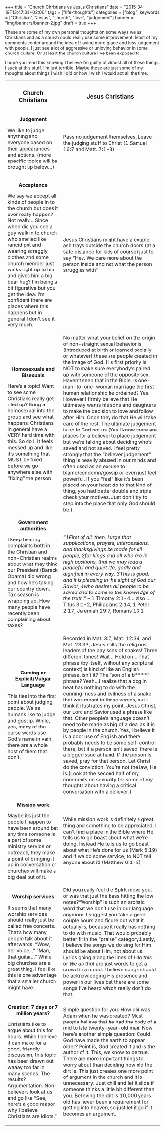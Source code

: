 +++
title = "Church Christians vs Jesus Christians"
date = "2015-04-19T13:47:08+02:00"
tags = ["life-thoughts"]
categories = ["blog"]
keywords = ["Christian", "Jesus", "church", "love", "judgement"]
banner = "img/banners/banner-2.jpg"
draft = true
+++


These are some of my own personal thoughts on some ways we as Christians and as a church could really use some improvement. Most of my comments center around the idea of having more grace and less judgement with people. I just see a lot of aggressive or unloving behavior in some church culture. Or at least the church culture I've been exposed to.

I hope you read this knowing I believe I’m guilty of almost all of these things. I suck at this stuff. I’m just terrible. Maybe these are just some of my thoughts about things I wish I did or how I wish I would act all the time.

<table width="100%">
<tbody>
<tr>
<td style="text-align: center;">
<h3><strong>Church Christians</strong></h3>
</td>
<td>
<h3 style="text-align: center;"><strong>Jesus Christians</strong></h3>
</td>
</tr>
<tr>
<td>
<p style="text-align: center;"><strong>Judgement</strong></p>
<p>We like to judge anything and everyone based on their appearances and actions. (more specific topics will be brought up below…)</p></td>
<td>Pass no judgement themselves. Leave the judging stuff to Christ (1 Samuel 16:7 and Matt. 7:1-3)</td>
</tr>
<tr>
<td>
<p style="text-align: center;"><strong>Acceptance</strong></p>
<p>We say we accept all kinds of people in to the church but does it ever really happen? Not really… Since when did you see a guy walk in to church who smelled like rancid pot and wearing scraggly clothes and some church member just walks right up to him and gives him a big bear hug? I’m being a bit figurative but you get the idea. I’m confident there are places where this happens but in general I don’t see it very much.</p></td>
<td>Jesus Christians might have a couple ash trays outside the church doors (at a safe distance for kids of course) just to say “Hey. We care more about the person inside and not what the person struggles with”</td>
</tr>
<tr>
<td>
<p style="text-align: center;"><strong>Homosexuals and Bisexuals</strong></p>
<p>Here’s a topic! Want to see some Christians really get riled up? Bring a homosexual into the group and see what happens. Christians in general have a VERY hard time with this. So do I. It feels messed up and like it’s something that MUST be fixed before we go anywhere else with “fixing” the person</p></td>
<td>No matter what your belief on the origin of non-straight sexual behavior is (introduced at birth or learned socially or whatever) these are people created in the image of God. His first priority is NOT to make sure everybody’s paired up with someone of the opposite sex. Haven’t seen that in the Bible. Is one-man-to-one-woman marriage the first human relationship he ordained? Yes. However I firmly believe that He ultimately wants his sons and daughters to make the decision to love and follow after Him. Once they do that He will take care of the rest. The ultimate judgement is up to God not us.(Yes I know there are places for a believer to place judgement but we’re talking about deciding who’s saved and not saved. I feel pretty strongly that the “believer judgement” thing is heavily abused in our minds and often used as an excuse to blame/condemn/gossip or even just feel powerful. If you “feel” like it’s been placed on your heart do to that kind of thing, you had better double and triple check your motives. Just don’t try to step into the place that only God should be.)</td>
</tr>
<tr>
<td>
<p style="text-align: center;"><strong>Government authorities</strong></p>
<p>I keep hearing complaints both in the Christian and non-Christian realms about what they think our President (Barack Obama) did wrong and how he’s taking our country down. Tax season is wrapping up. How many people have recently been complaining about taxes?</p></td>
<td><em>“1</em><em>First of all, then, I urge that supplications, prayers, intercessions, and thanksgivings be made for all people, </em><em><span data-usfm="1TI.2.2">2</span></em><em>for kings and all who are in high positions, that we may lead a peaceful and quiet life, godly and dignified in every way. </em><em><span data-usfm="1TI.2.3">3</span></em><em>This is good, and it is pleasing in the sight of God our Savior, </em><em><span data-usfm="1TI.2.4">4</span></em><em>who desires all people to be saved and to come to the knowledge of the truth.</em>” – 1 Timothy 2:1-4… also …Titus 3:1-2, Philippians 2:14, 1 Peter 2:17, Jeremiah 29:7, Romans 13:1</td>
</tr>
<tr>
<td>
<p style="text-align: center;"><strong>Cursing or Explicit/Vulgar Language</strong></p>
<p>This ties into the first point about judging people. We as humans like to judge and gossip. While, yes, many of the curse words use God’s name in vain, there are a whole host of them that don’t.</p></td>
<td>Recorded in Mat. 3:7, Mat. 12:34, and Mat. 23:33, Jesus calls the religious leaders of the day sons of snakes! Three different times! Wait… Hold on… That phrase (by itself, without any scriptural context) is kind of like an English phrase, isn’t it? The “son of a b****” phrase? Yeah…I realize that a dog in heat has nothing to do with the cunning-ness and evilness of a snake that was meant in these verses, but I think it illustrates my point. Jesus Christ, our Lord and Savior used a phrase like that. Other people’s language doesn’t need to be made as big of a deal as it is by people in the church. Yes, I believe it is a poor use of English and there probably needs to be some self-control there, but if a person isn’t saved, there is a bigger issue at hand. If the person is saved, pray for that person. Let Christ do the conviction. You’re not the law, He is.(Look at the second half of my comments on sexuality for some of my thoughts about having a critical conversation with a believer.)</td>
</tr>
<tr>
<td>
<p style="text-align: center;"><strong>Mission work</strong></p>
<p>Maybe it’s just the people I happen to have been around but any time someone is a part of some ministry service or outreach, they make a point of bringing it up in conversation or churches will make a big deal out of it.</p></td>
<td>While mission work is definitely a great thing and something to be appreciated, I can’t find a place in the Bible where He tells us to go boast about what we’re doing. Instead He tells us to go boast about what He’s done for us (Mark 5:19) and if we do some service, to NOT tell anyone about it! (Matthew 6:1-2)</td>
</tr>
<tr>
<td>
<p style="text-align: center;"><strong>Worship services</strong></p>
<p>It seems that many worship services should really just be called free concerts. That’s how many people talk about it afterwards. “Wow, her voice…” “Man, that guitar…” While big churches are a great thing, I feel like this is one advantage that a smaller church might have.</p></td>
<td>Did you really feel the Spirit move you, or was that just the bass hitting the low notes?“Worship” is such an archaic word that we don’t use in our language anymore. I suggest you take a good couple hours and figure out what it actually is, because it really has nothing to do with music. That would probably better fit in the “praise” category.Lastly, I believe the songs we do sing for Him should be about Him, not about us. Lyrics going along the lines of <em>I do this</em> or <em>We do that</em> are just words to get a crowd in a mood. I believe songs should be acknowledging His presence and power in our lives but there are some songs I’ve heard which really don’t do that.</td>
</tr>
<tr>
<td>
<p style="text-align: center;"><strong>Creation: 7 days or 7 million years?</strong></p>
<p style="text-align: left;">Christians like to argue about this for hours. While I believe it can make for a good, friendly discussion, this topic has been drawn out waaay too far in many scenes. The results? Argumentation. Non-believers look at us and go like “See, here’s a good reason why I believe Christians are idiots.”</p>
</td>
<td>Simple question for you: How old was Adam when he was created? Most people believe that he had the body of a mid to late twenty-year-old man. Now here’s another simple question: Could God have made the earth to appear older? Point is, God created it and is the author of it. This, we know to be true. There are more important things to worry about than deciding how old the dirt is. This just creates one more point of argument in the church and it is unnecessary. Just chill and let it slide if someone thinks a little bit different than you. Believing the dirt is 10,000 years old has never been a requirement for getting into heaven, so just let it go if it becomes an argument.</td>
</tr>
</tbody>
</table>